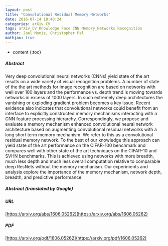 ```yaml
---
layout: post
title: "Convolutional Residual Memory Networks"
date: 2016-07-14 18:40:24
categories: arXiv_CV
tags: arXiv_CV Knowledge Face CNN Memory_Networks Recognition
author: Joel Moniz, Christopher Pal
mathjax: true
---
```


* content
{:toc}

##### Abstract
Very deep convolutional neural networks (CNNs) yield state of the art results on a wide variety of visual recognition problems. A number of state of the the art methods for image recognition are based on networks with well over 100 layers and the performance vs. depth trend is moving towards networks in excess of 1000 layers. In such extremely deep architectures the vanishing or exploding gradient problem becomes a key issue. Recent evidence also indicates that convolutional networks could benefit from an interface to explicitly constructed memory mechanisms interacting with a CNN feature processing hierarchy. Correspondingly, we propose and evaluate a memory mechanism enhanced convolutional neural network architecture based on augmenting convolutional residual networks with a long short term memory mechanism. We refer to this as a convolutional residual memory network. To the best of our knowledge this approach can yield state of the art performance on the CIFAR-100 benchmark and compares well with other state of the art techniques on the CIFAR-10 and SVHN benchmarks. This is achieved using networks with more breadth, much less depth and much less overall computation relative to comparable deep ResNets without the memory mechanism. Our experiments and analysis explore the importance of the memory mechanism, network depth, breadth, and predictive performance.

##### Abstract (translated by Google)


##### URL
[https://arxiv.org/abs/1606.05262](https://arxiv.org/abs/1606.05262)

##### PDF
[https://arxiv.org/pdf/1606.05262](https://arxiv.org/pdf/1606.05262)

